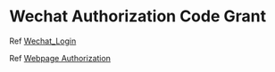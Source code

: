 # Wechat Authorization Code Grant

Ref [Wechat_Login](https://developers.weixin.qq.com/doc/oplatform/Website_App/WeChat_Login/Wechat_Login.html)

Ref [Webpage Authorization](https://github.com/NeverMin/omniauth-wechat-oauth2/blob/master/lib/omniauth/strategies/wechat.rb)
